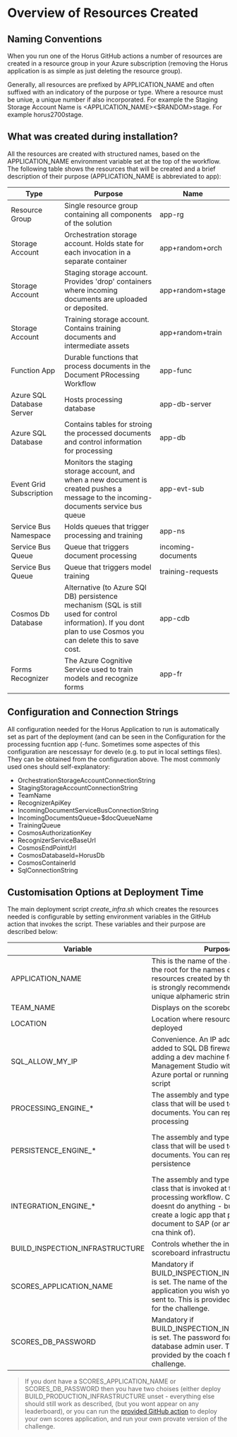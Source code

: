 # Overview of Resources Created

## Naming Conventions

When you run one of the Horus GitHub actions a number of resources are created in a resource group in your Azure subscription (removing the Horus application is as simple as just deleting the resource  group).

Generally, all resources are prefixed by APPLICATION_NAME and often suffixed with an indicatory of the purpose or type.  Where a resource must be uniue, a unique number if also incorporated.  For example the Staging Storage Account Name is <APPLICATION_NAME><$RANDOM>stage.  For example horus2700stage.

## What was created during installation?

All the resources are created with structured names, based on the APPLICATION_NAME environment variable set at the top of the workflow. The following table shows the resources that will be created and a brief description of their purpose (APPLICATION_NAME is abbreviated to app):

| Type | Purpose | Name |
| --------------- | --------------- | --------------- |
| Resource Group | Single resource group containing all components of the solution | app-rg |
| Storage Account | Orchestration storage account.  Holds state for each invocation in a separate container  | app+random+orch |
| Storage Account | Staging storage account.  Provides 'drop' containers where incoming documents are uploaded or deposited. | app+random+stage |
| Storage Account | Training storage account.  Contains training documents and intermediate assets | app+random+train |
| Function App | Durable functions that process documents in the Document PRocessing Workflow | app-func |
| Azure SQL Database Server | Hosts processing database | app-db-server|
| Azure SQL Database | Contains tables for stroing the processed documents and control information for processing | app-db |
| Event Grid Subscription | Monitors the staging storage account, and when a new document is created pushes a message to the incoming-documents service bus queue | app-evt-sub |
| Service Bus Namespace | Holds queues that trigger processing and training | app-ns |
| Service Bus Queue | Queue that triggers document processing | incoming-documents |
| Service Bus Queue | Queue that triggers model training | training-requests |
| Cosmos Db Database | Alternative (to Azure SQl DB) persistence mechanism (SQL is still used for control information).  If you dont plan to use Cosmos you can delete this to save cost.  | app-cdb |
| Forms Recognizer | The Azure Cognitive Service used to train models and recognize forms | app-fr |

## Configuration and Connection Strings

All configuration needed for the Horus Application to run is automatically set as part of the deployment (and can be seen in the Configuration for the processing fucntion app (<application name>-func.  Sometimes some aspectes of this configuration are nescessayr for develo (e.g. to put in local settings files).  They can be obtained from the configuration above.  The most commonly used ones should self-explanatory:
 
* OrchestrationStorageAccountConnectionString
* StagingStorageAccountConnectionString
* TeamName
* RecognizerApiKey
* IncomingDocumentServiceBusConnectionString
* IncomingDocumentsQueue=$docQueueName
* TrainingQueue
* CosmosAuthorizationKey
* RecognizerServiceBaseUrl
* CosmosEndPointUrl
* CosmosDatabaseId=HorusDb
* CosmosContainerId
* SqlConnectionString

## Customisation Options at Deployment Time
The main deployment script *create_infra.sh* which creates the resources needed is configurable by setting environment variables in the GitHub action that invokes the script.  These variables and their purpose are described below:

| Variable | Purpose | Default |
| --------------- | --------------- | ------------- |
| APPLICATION_NAME | This is the name of the application and the root for the names of other resources created by the deployment. It is strongly recommended you set a unique alphameric string | h+random | 
| TEAM_NAME | Displays on the scoreboard |  team+random |
| LOCATION | Location where resources will be deployed |  uksouth |
| SQL_ALLOW_MY_IP | Convenience.  An IP address to be added to SQL DB firewall - allows adding a dev machine for use of SQL Management Studio without visiting Azure portal or running an additional script | none | 
| PROCESSING_ENGINE_* | The assembly and type containing the class that will be used to process documents.  You can replace the default processing | Horus.Functions / Engines.HorusProcessingEngine | 
| PERSISTENCE_ENGINE_* | The assembly and type containing the class that will be used to save documents.  You can replace the default persistence | Horus.Functions / Engines.CosmosPersistenceEngine (but overidden by setting to Engines.SqlPersistenceEngine in GitHub action) | 
| INTEGRATION_ENGINE_* | The assembly and type containing the class that is invoked at the end of the processing workflow. Currently this doesnt do anything - but you could create a logic app that posted the document to SAP (or anything else you cna think of).  | Horus.Functions / Engines.HorusIntegrationEngine | 
| BUILD_INSPECTION_INFRASTRUCTURE | Controls whether the inspection and scoreboard infrastructure is built | any value is treated as true | 
| SCORES_APPLICATION_NAME | Mandatory if BUILD_INSPECTION_INFRASTRUCTURE is set. The name of the scores application you wish your scores to be sent to.  This is provided by the coach for the challenge.  |  None |
| SCORES_DB_PASSWORD | Mandatory if BUILD_INSPECTION_INFRASTRUCTURE is set. The password for the scored database admin user.  This is be provided by the coach for the challenge. |  None |

> If you dont have a SCORES_APPLICATION_NAME or SCORES_DB_PASSWORD then you have two choises (either deploy BUILD_PRODUCTION_INFRASTRUCTURE unset - everything else should still work as described, (but you wont appear on any leaderboard), or you can run the [provided GitHub action](.github/workflows/scores-infra.yaml) to deploy your own scores application, and run your own provate version of the challenge.



